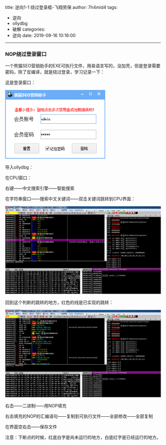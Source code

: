 title: 逆向1-1 绕过登录框-飞翔劳保
author: 7h4mid4
tags:
  - 逆向
  - ollydbg
  - 破解
categories:
  - 逆向
date: 2019-09-16 10:16:00
---
### NOP绕过登录窗口

一个熊猫SEO营销助手的EXE可执行文件，用易语言写的，没加壳，但是登录需要密码，除了反编译，就是绕过登录，学习记录一下：

这是登录窗口：

![upload successful](/images/pasted-7.png)

导入ollydbg：

在CPU窗口：

右键——中文搜索引擎——智能搜索

在字符串窗口——搜索中文关键词——双击关键词跳转到CPU界面：


![upload successful](/images/pasted-8.png)


回到这个判断的跳转的地方，红色的线是已实现的跳转：


![upload successful](/images/pasted-9.png)


右击——二进制——用NOP填充

右击填充的NOP的汇编语句——复制到可执行文件——全部修改——全部复制

在界面空右击——保存文件

注意：下断点的时候，红底白字是尚未运行的地方，白底红字是已经运行的地方。